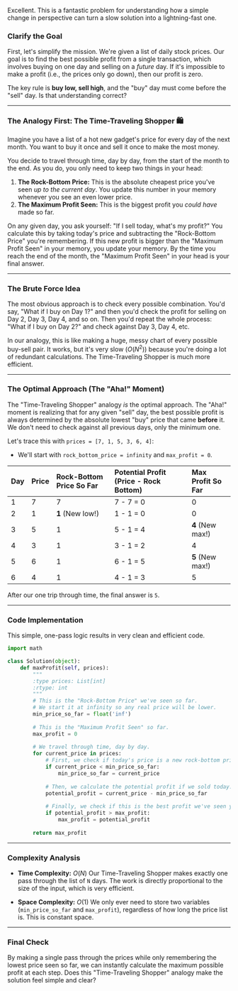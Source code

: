 Excellent. This is a fantastic problem for understanding how a simple change in perspective can turn a slow solution into a lightning-fast one.

### Clarify the Goal

First, let's simplify the mission. We're given a list of daily stock prices. Our goal is to find the best possible profit from a single transaction, which involves buying on one day and selling on a *future* day. If it's impossible to make a profit (i.e., the prices only go down), then our profit is zero.

The key rule is **buy low, sell high**, and the "buy" day must come before the "sell" day. Is that understanding correct?

-----

### The Analogy First: The Time-Traveling Shopper 🛍️

Imagine you have a list of a hot new gadget's price for every day of the next month. You want to buy it once and sell it once to make the most money.

You decide to travel through time, day by day, from the start of the month to the end. As you do, you only need to keep two things in your head:

1.  **The Rock-Bottom Price:** This is the absolute cheapest price you've seen *up to the current day*. You update this number in your memory whenever you see an even lower price.
2.  **The Maximum Profit Seen:** This is the biggest profit you *could have* made so far.

On any given day, you ask yourself: "If I sell today, what's my profit?" You calculate this by taking today's price and subtracting the "Rock-Bottom Price" you're remembering. If this new profit is bigger than the "Maximum Profit Seen" in your memory, you update your memory. By the time you reach the end of the month, the "Maximum Profit Seen" in your head is your final answer.

-----

### The Brute Force Idea

The most obvious approach is to check every possible combination. You'd say, "What if I buy on Day 1?" and then you'd check the profit for selling on Day 2, Day 3, Day 4, and so on. Then you'd repeat the whole process: "What if I buy on Day 2?" and check against Day 3, Day 4, etc.

In our analogy, this is like making a huge, messy chart of every possible buy-sell pair. It works, but it's very slow ($O(N^2)$) because you're doing a lot of redundant calculations. The Time-Traveling Shopper is much more efficient.

-----

### The Optimal Approach (The "Aha\!" Moment)

The "Time-Traveling Shopper" analogy *is* the optimal approach. The "Aha\!" moment is realizing that for any given "sell" day, the best possible profit is always determined by the absolute lowest "buy" price that came **before** it. We don't need to check against all previous days, only the minimum one.

Let's trace this with `prices = [7, 1, 5, 3, 6, 4]`:

  * We'll start with `rock_bottom_price = infinity` and `max_profit = 0`.

| Day | Price | Rock-Bottom Price So Far | Potential Profit (Price - Rock Bottom) | Max Profit So Far |
| :-- | :---- | :----------------------- | :------------------------------------- | :---------------- |
| 1   | 7     | 7                        | 7 - 7 = 0                              | 0                 |
| 2   | 1     | **1** (New low\!)         | 1 - 1 = 0                              | 0                 |
| 3   | 5     | 1                        | 5 - 1 = 4                              | **4** (New max\!)  |
| 4   | 3     | 1                        | 3 - 1 = 2                              | 4                 |
| 5   | 6     | 1                        | 6 - 1 = 5                              | **5** (New max\!)  |
| 6   | 4     | 1                        | 4 - 1 = 3                              | 5                 |

After our one trip through time, the final answer is `5`.

-----

### Code Implementation

This simple, one-pass logic results in very clean and efficient code.

```python
import math

class Solution(object):
    def maxProfit(self, prices):
        """
        :type prices: List[int]
        :rtype: int
        """
        # This is the "Rock-Bottom Price" we've seen so far.
        # We start it at infinity so any real price will be lower.
        min_price_so_far = float('inf')
        
        # This is the "Maximum Profit Seen" so far.
        max_profit = 0
        
        # We travel through time, day by day.
        for current_price in prices:
            # First, we check if today's price is a new rock-bottom price.
            if current_price < min_price_so_far:
                min_price_so_far = current_price
            
            # Then, we calculate the potential profit if we sold today.
            potential_profit = current_price - min_price_so_far
            
            # Finally, we check if this is the best profit we've seen yet.
            if potential_profit > max_profit:
                max_profit = potential_profit
                
        return max_profit

```

-----

### Complexity Analysis

  * **Time Complexity:** $O(N)$
    Our Time-Traveling Shopper makes exactly one pass through the list of `N` days. The work is directly proportional to the size of the input, which is very efficient.

  * **Space Complexity:** $O(1)$
    We only ever need to store two variables (`min_price_so_far` and `max_profit`), regardless of how long the price list is. This is constant space.

-----

### Final Check

By making a single pass through the prices while only remembering the lowest price seen so far, we can instantly calculate the maximum possible profit at each step. Does this "Time-Traveling Shopper" analogy make the solution feel simple and clear?
